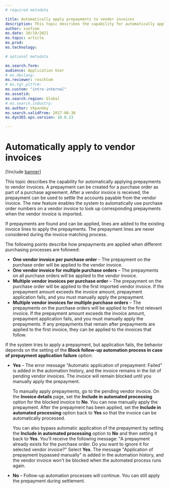 ```yaml
---
# required metadata

title: Automatically apply prepayments to vendor invoices
description: This topic describes the capability for automatically applying prepayments to vendor invoices.
author: sunfzam
ms.date: 10/19/2021
ms.topic: article
ms.prod: 
ms.technology: 

# optional metadata

ms.search.form: 
audience: Application User
# ms.devlang: 
ms.reviewer: roschlom
# ms.tgt_pltfrm: 
ms.custom: "intro-internal"
ms.assetid: 
ms.search.region: Global
# ms.search.industry: 
ms.author: shpandey
ms.search.validFrom: 2017-08-30
ms.dyn365.ops.version: 10.0.23

---
```


# Automatically apply to vendor invoices

[!include [banner](../includes/banner.md)]

This topic describes the capability for automatically applying prepayments to vendor invoices. A prepayment can be created for a purchase order as part of a purchase agreement. After a vendor invoice is received, the prepayment can be used to settle the accounts payable from the vendor invoice. The new feature enables the system to automatically use purchase order numbers on a vendor invoice to look up corresponding prepayments when the vendor invoice is imported.

If prepayments are found and can be applied, lines are added to the existing invoice lines to apply the prepayments. The prepayment lines are never considered during the invoice matching process.

The following points describe how prepayments are applied when different purchasing processes are followed:

- **One vendor invoice per purchase order** – The prepayment on the purchase order will be applied to the vendor invoice.
- **One vendor invoice for multiple purchase orders** – The prepayments on all purchase orders will be applied to the vendor invoice.
- **Multiple vendor invoices per purchase order** – The prepayment on the purchase order will be applied to the first imported vendor invoice. If the prepayment amount exceeds the invoice amount, prepayment application fails, and you must manually apply the prepayment.
- **Multiple vendor invoices for multiple purchase orders** – The prepayments on the purchase orders will be applied to the first relevant invoice. If the prepayment amount exceeds the invoice amount, prepayment application fails, and you must manually apply the prepayments. If any prepayments that remain after prepayments are applied to the first invoice, they can be applied to the invoices that follow.

If the system tries to apply a prepayment, but application fails, the behavior depends on the setting of the **Block follow-up automation process in case of prepayment application failure** option:

- **Yes** – The error message "Automatic application of prepayment: Failed" is added in the automation history, and the invoice remains in the list of pending vendor invoices. The invoice will remain blocked until you manually apply the prepayment.

    To manually apply prepayments, go to the pending vendor invoice. On the **Invoice details** page, set the **Include in automated processing** option for the blocked invoice to **No**. You can now manually apply the prepayment. After the prepayment has been applied, set the **Include in automated processing** option back to **Yes** so that the invoice can be automatically processed.

    You can also bypass automatic application of the prepayment by setting the **Include in automated processing** option to **No** and then setting it back to **Yes**. You'll receive the following message: "A prepayment already exists for the purchase order. Do you want to ignore it for selected vendor invoice?" Select **Yes**. The message "Application of prepayment bypassed manually" is added in the automation history, and the vendor invoice won't be blocked when the automated process runs again.

- **No** – Follow-up automation processes will continue. You can still apply the prepayment during settlement.
